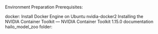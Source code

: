 Environment Preparation
Prerequisites:

docker: Install Docker Engine on Ubuntu
nvidia-docker2 Installing the NVIDIA Container Toolkit — NVIDIA Container Toolkit 1.15.0 documentation
hailo_model_zoo folder: